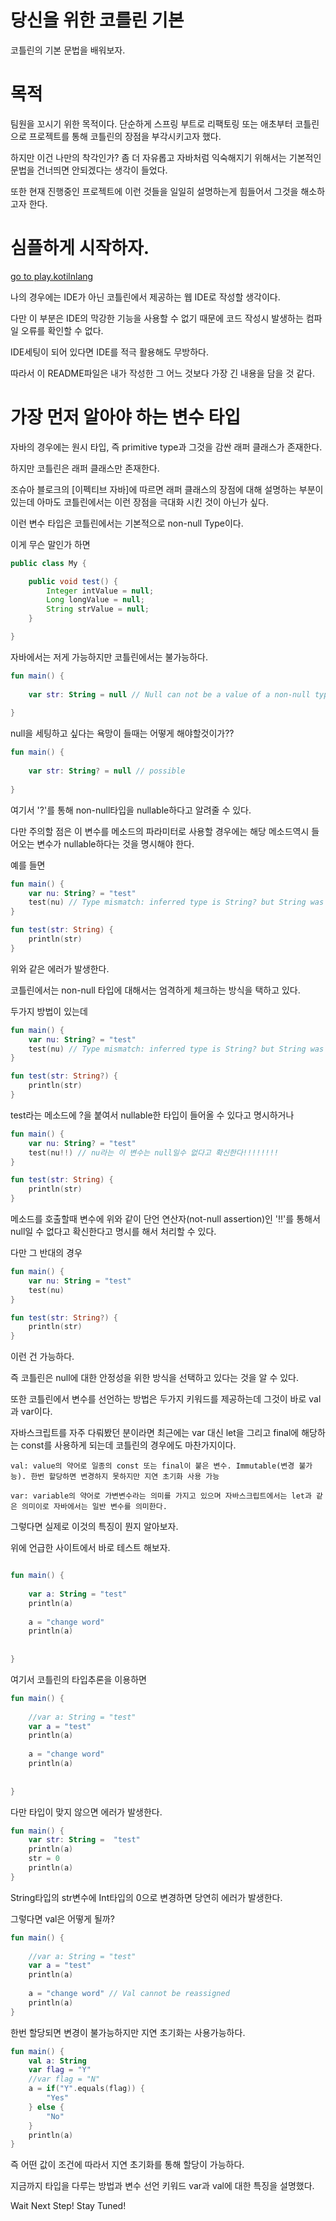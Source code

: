 # 당신을 위한 코를린 기본
코틀린의 기본 문법을 배워보자.

# 목적

팀원을 꼬시기 위한 목적이다. 단순하게 스프링 부트로 리팩토링 또는 애초부터 코틀린으로 프로젝트를 통해 코틀린의 장점을 부각시키고자 했다.

하지만 이건 나만의 착각인가? 좀 더 자유롭고 자바처럼 익숙해지기 위해서는 기본적인 문법을 건너띄면 안되겠다는 생각이 들었다.

또한 현재 진행중인 프로젝트에 이런 것들을 일일히 설명하는게 힘들어서 그것을 해소하고자 한다.

# 심플하게 시작하자.

[go to play.kotilnlang](https://play.kotlinlang.org)

나의 경우에는 IDE가 아닌 코틀린에서 제공하는 웹 IDE로 작성할 생각이다.

다만 이 부분은 IDE의 막강한 기능을 사용할 수 없기 때문에 코드 작성시 발생하는 컴파일 오류를 확인할 수 없다.

IDE세팅이 되어 있다면 IDE를 적극 활용해도 무방하다.

따라서 이 README파일은 내가 작성한 그 어느 것보다 가장 긴 내용을 담을 것 같다.

# 가장 먼저 알아야 하는 변수 타입

자바의 경우에는 원시 타입, 즉 primitive type과 그것을 감싼 래퍼 클래스가 존재한다.

하지만 코틀린은 래퍼 클래스만 존재한다.

조슈아 블로크의 [이펙티브 자바]에 따르면 래퍼 클래스의 장점에 대해 설명하는 부분이 있는데 아마도 코틀린에서는 이런 장점을 극대화 시킨 것이 아닌가 싶다.

이런 변수 타입은 코틀린에서는 기본적으로 non-null Type이다.

이게 무슨 말인가 하면

```java
public class My {

    public void test() {
        Integer intValue = null;
        Long longValue = null;
        String strValue = null;
    }

}

```
자바에서는 저게 가능하지만 코틀린에서는 불가능하다.

```Kotlin
fun main() {
    
    var str: String = null // Null can not be a value of a non-null type String
    
}

```
null을 세팅하고 싶다는 욕망이 들때는 어떻게 해야할것이가??


```Kotlin
fun main() {
    
    var str: String? = null // possible
    
}

```

여기서 '?'를 통해 non-null타입을 nullable하다고 알려줄 수 있다.

다만 주의할 점은 이 변수를 메소드의 파라미터로 사용할 경우에는 해당 메소드역시 들어오는 변수가 nullable하다는 것을 명시해야 한다.

예를 들면

```Kotlin
fun main() {
    var nu: String? = "test"
    test(nu) // Type mismatch: inferred type is String? but String was expected   
}

fun test(str: String) {
    println(str)
}

```
위와 같은 에러가 발생한다.

코틀린에서는 non-null 타입에 대해서는 엄격하게 체크하는 방식을 택하고 있다.

두가지 방법이 있는데

```Kotlin
fun main() {
    var nu: String? = "test"
    test(nu) // Type mismatch: inferred type is String? but String was expected   
}

fun test(str: String?) {
    println(str)
}

```
test라는 메소드에 ?을 붙여서 nullable한 타입이 들어올 수 있다고 명시하거나

```Kotlin
fun main() {
    var nu: String? = "test"
    test(nu!!) // nu라는 이 변수는 null일수 없다고 확신한다!!!!!!!!
}

fun test(str: String) {
    println(str)
}
```

메소드를 호출할때 변수에 위와 같이 단언 연산자(not-null assertion)인 '!!'를 통해서 null일 수 없다고 확신한다고 명시를 해서 처리할 수 있다.

다만 그 반대의 경우

```Kotlin
fun main() {   
    var nu: String = "test"
    test(nu)
}

fun test(str: String?) {
    println(str)
}
```
이런 건 가능하다.

즉 코틀린은 null에 대한 안정성을 위한 방식을 선택하고 있다는 것을 알 수 있다.

또한 코틀린에서 변수를 선언하는 방법은 두가지 키워드를 제공하는데 그것이 바로 val과 var이다.

자바스크립트를 자주 다뤄봤던 분이라면 최근에는 var 대신 let을 그리고 final에 해당하는 const를 사용하게 되는데 코틀린의 경우에도 마찬가지이다.

```
val: value의 약어로 일종의 const 또는 final이 붙은 변수. Immutable(변경 불가능). 한번 할당하면 변경하지 못하지만 지연 초기화 사용 가능

var: variable의 약어로 가변변수라는 의미를 가지고 있으며 자바스크립트에서는 let과 같은 의미이로 자바에서는 일반 변수를 의미한다.

```

그렇다면 실제로 이것의 특징이 뭔지 알아보자.

위에 언급한 사이트에서 바로 테스트 해보자.

```Kotlin

fun main() {
    
    var a: String = "test"
    println(a)
    
    a = "change word"
    println(a)
    
    
}
```
여기서 코틀린의 타입추론을 이용하면

```Kotlin
fun main() {
    
    //var a: String = "test"
    var a = "test"
    println(a)
    
    a = "change word"
    println(a)
    
    
}
```

다만 타입이 맞지 않으면 에러가 발생한다.

```Kotlin
fun main() {
    var str: String =  "test"
    println(a)
    str = 0
    println(a)
}
```
String타입의 str변수에 Int타입의 0으로 변경하면 당연히 에러가 발생한다.

그렇다면 val은 어떻게 될까?

```Kotlin
fun main() {
    
    //var a: String = "test"
    var a = "test"
    println(a)
    
    a = "change word" // Val cannot be reassigned
    println(a)
}
```

한번 할당되면 변경이 불가능하지만 지연 초기화는 사용가능하다.


```Kotlin
fun main() {
    val a: String
    var flag = "Y"
	//var flag = "N"
    a = if("Y".equals(flag)) {
        "Yes"
    } else {
        "No"
    }
    println(a)   
}
```
즉 어떤 값이 조건에 따라서 지연 초기화를 통해 할당이 가능하다.          

지금까지 타입을 다루는 방법과 변수 선언 키워드 var과 val에 대한 특징을 설명했다.

Wait Next Step! Stay Tuned!
